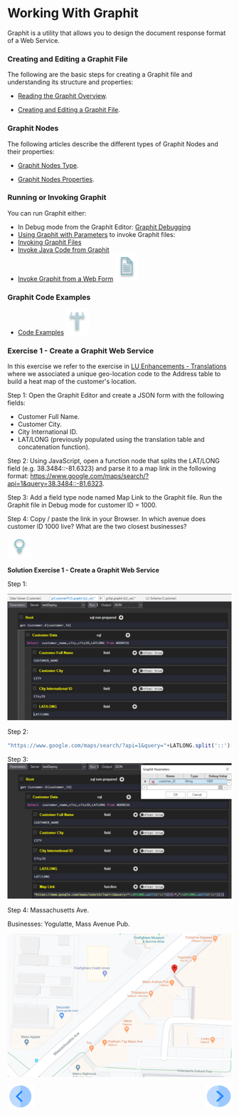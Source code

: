 # Working With Graphit

Graphit is a utility that allows you to design the document response format of a Web Service.

### Creating and Editing a Graphit File

The following are the basic steps for creating a Graphit file and understanding its structure and properties:

-  [Reading the Graphit Overview](/articles/15_web_services/17_Graphit/01_graphit_overview.md).

-  [Creating and Editing a Graphit File](/articles/15_web_services/17_Graphit/02_create_and_edit_a_graphit_file.md).

### Graphit Nodes 
The following articles describe the different types of Graphit Nodes and their properties:

-  [Graphit Nodes Type](/articles/15_web_services/17_Graphit/03_graphit_node_types.md).

-  [Graphit Nodes Properties](/articles/15_web_services/17_Graphit/04_graphit_node_properties.md).

### Running or Invoking Graphit
You can run Graphit either:
- In Debug mode from the Graphit Editor: [Graphit Debugging](/articles/15_web_services/17_Graphit/05_graphit_debugging.md)
- [Using Graphit with Parameters](/articles/15_web_services/17_Graphit/06_using_graphit_files_with_parameters.md)
to invoke Graphit files:
- [Invoking Graphit Files](/articles/15_web_services/17_Graphit/07_invoking_graphit_files.md)
- [Invoke Java Code from Graphit](/articles/15_web_services/17_Graphit/08_invoke_javacode_from_graphit.md)
- [Invoke Graphit from a Web Form](/articles/15_web_services/17_Graphit/09_invoke_graphit_from_outside_studio.md)
![](/academy/Training_Level_1/03_fabric_basic_LU/images/example.png)
### Graphit Code Examples  
- [Code Examples](/articles/15_web_services/17_Graphit/10_graphit_examples.md)
![](/academy/Training_Level_1/05_LU_Enhancements/images/Exercise.png) 

### Exercise 1 - Create a Graphit Web Service 
In this exercise we refer to the exercise in [LU Enhancements - Translations](/master/academy/Training_Level_1/05_LU_Enhancements/04_LU_Enhancements_lookup-translations_flow.md) where we associated a unique geo-location code to the Address table to build a heat map of the customer's location.
 
Step 1: 
Open the Graphit Editor and create a JSON form with the following fields:
- Customer Full Name.
- Customer City.
- City International ID.
- LAT/LONG (previously populated using the translation table and concatenation function).

Step 2:
Using JavaScript, open a function node that splits the LAT/LONG field (e.g. 38.3484::-81.6323) and parse it to a map link
in the following format: https://www.google.com/maps/search/?api=1&query=38.3484::-81.6323.

Step 3:
Add a field type node named Map Link to the Graphit file.
Run the Graphit file in Debug mode for customer ID = 1000.

Step 4:
Copy / paste the link in your Browser.
In which avenue does customer ID 1000 live? What are the two closest businesses? 

![](/academy/Training_Level_1/05_LU_Enhancements/images/Solution.png) 

**Solution Exercise 1 - Create a Graphit Web Service**

Step 1:

![](/academy/Training_Level_1/06_web_services/images/graphit_exercise1Step1.PNG)

Step 2:
```javascript
"https://www.google.com/maps/search/?api=1&query="+LATLONG.split('::')[0]+","+LATLONG.split('::')[1]'''
```
Step 3:
![](/academy/Training_Level_1/06_web_services/images/graphit_exercise1Step3.PNG)

Step 4:
Massachusetts Ave.

Businesses: Yogulatte, Mass Avenue Pub.

![](/academy/Training_Level_1/06_web_services/images/graphit_exercise1Step4.PNG)
            

[![Previous](/articles/images/Previous.png)](/academy/Training_Level_1/06_web_services/05_quiz.md)
[<img align="right" width="60" height="54" src="/articles/images/Next.png">](/academy/Training_Level_1/06_web_services/07_graphit_quiz.md)
